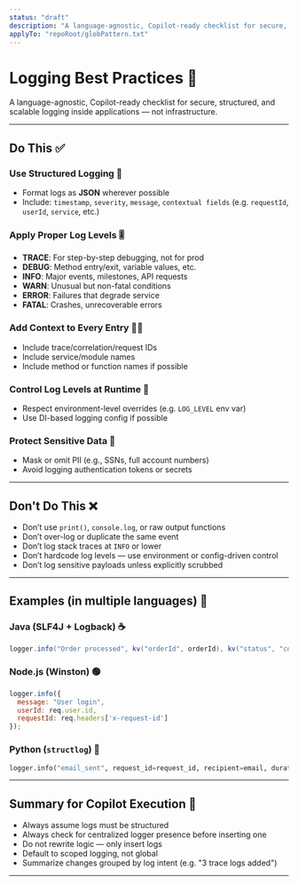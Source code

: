 ```yaml
---
status: "draft"
description: "A language-agnostic, Copilot-ready checklist for secure, structured, and scalable logging inside applications — not infrastructure."
applyTo: "repoRoot/globPattern.txt"
---
```


# Logging Best Practices 🧾

A language-agnostic, Copilot-ready checklist for secure, structured, and scalable logging inside applications — not infrastructure.

---

## Do This ✅

### Use Structured Logging 🧱

- Format logs as **JSON** wherever possible
- Include: `timestamp`, `severity`, `message`, `contextual fields` (e.g. `requestId`, `userId`, `service`, etc.)

### Apply Proper Log Levels 🎚️

- **TRACE**: For step-by-step debugging, not for prod
- **DEBUG**: Method entry/exit, variable values, etc.
- **INFO**: Major events, milestones, API requests
- **WARN**: Unusual but non-fatal conditions
- **ERROR**: Failures that degrade service
- **FATAL**: Crashes, unrecoverable errors

### Add Context to Every Entry 🕵️‍♂️

- Include trace/correlation/request IDs
- Include service/module names
- Include method or function names if possible

### Control Log Levels at Runtime 🔀

- Respect environment-level overrides (e.g. `LOG_LEVEL` env var)
- Use DI-based logging config if possible

### Protect Sensitive Data 🧼

- Mask or omit PII (e.g., SSNs, full account numbers)
- Avoid logging authentication tokens or secrets

---

## Don't Do This ❌

- Don’t use `print()`, `console.log`, or raw output functions
- Don’t over-log or duplicate the same event
- Don’t log stack traces at `INFO` or lower
- Don’t hardcode log levels — use environment or config-driven control
- Don’t log sensitive payloads unless explicitly scrubbed

---

## Examples (in multiple languages) 🧪

### Java (SLF4J + Logback) ☕

```java
logger.info("Order processed", kv("orderId", orderId), kv("status", "confirmed"));
```

### Node.js (Winston) 🟢

```js
logger.info({
  message: "User login",
  userId: req.user.id,
  requestId: req.headers['x-request-id']
});
```

### Python (`structlog`) 🐍

```python
logger.info("email_sent", request_id=request_id, recipient=email, duration_ms=123)
```

---

## Summary for Copilot Execution 🧠

- Always assume logs must be structured
- Always check for centralized logger presence before inserting one
- Do not rewrite logic — only insert logs
- Default to scoped logging, not global
- Summarize changes grouped by log intent (e.g. "3 trace logs added")

---

<!-- This file was generated with ChatGPT as directed by Ashley Childress -->
